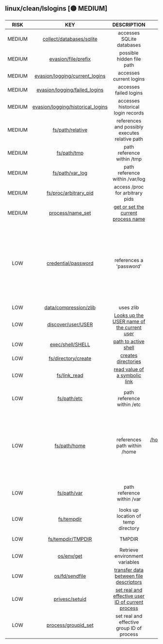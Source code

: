 ## linux/clean/lslogins [🟡 MEDIUM]

| RISK | KEY | DESCRIPTION | EVIDENCE |
|:--:|:--:|:--:|:--:|
| MEDIUM | [collect/databases/sqlite](https://github.com/chainguard-dev/malcontent/blob/main/rules/collect/databases/sqlite.yara#sqlite) | accesses SQLite databases | [sqlite](https://github.com/search?q=sqlite&type=code) |
| MEDIUM | [evasion/file/prefix](https://github.com/chainguard-dev/malcontent/blob/main/rules/evasion/file/prefix/prefix.yara#static_hidden_path) | possible hidden file path | [/home/linuxbrew/.linuxbrew](https://github.com/search?q=%2Fhome%2Flinuxbrew%2F.linuxbrew&type=code) |
| MEDIUM | [evasion/logging/current_logins](https://github.com/chainguard-dev/malcontent/blob/main/rules/evasion/logging/current_logins.yara#current_logins) | accesses current logins | [/var/log/wtmp](https://github.com/search?q=%2Fvar%2Flog%2Fwtmp&type=code) |
| MEDIUM | [evasion/logging/failed_logins](https://github.com/chainguard-dev/malcontent/blob/main/rules/evasion/logging/failed_logins.yara#failed_logins) | accesses failed logins | [/var/log/btmp](https://github.com/search?q=%2Fvar%2Flog%2Fbtmp&type=code) |
| MEDIUM | [evasion/logging/historical_logins](https://github.com/chainguard-dev/malcontent/blob/main/rules/evasion/logging/historical_logins.yara#historical_logins) | accesses historical login records | [/var/log/lastlog](https://github.com/search?q=%2Fvar%2Flog%2Flastlog&type=code) |
| MEDIUM | [fs/path/relative](https://github.com/chainguard-dev/malcontent/blob/main/rules/fs/path/relative.yara#relative_path_val) | references and possibly executes relative path | [./include](https://github.com/search?q=.%2Finclude&type=code) |
| MEDIUM | [fs/path/tmp](https://github.com/chainguard-dev/malcontent/blob/main/rules/fs/path/tmp.yara#tmp_path) | path reference within /tmp | [/tmp/](https://github.com/search?q=%2Ftmp%2F&type=code) |
| MEDIUM | [fs/path/var_log](https://github.com/chainguard-dev/malcontent/blob/main/rules/fs/path/var-log.yara#var_log_path) | path reference within /var/log | [/var/log/lastlog](https://github.com/search?q=%2Fvar%2Flog%2Flastlog&type=code)<br>[/var/log/btmp](https://github.com/search?q=%2Fvar%2Flog%2Fbtmp&type=code)<br>[/var/log/wtmp](https://github.com/search?q=%2Fvar%2Flog%2Fwtmp&type=code) |
| MEDIUM | [fs/proc/arbitrary_pid](https://github.com/chainguard-dev/malcontent/blob/main/rules/fs/proc/arbitrary-pid.yara#proc_arbitrary) | access /proc for arbitrary pids | [/proc/%d/](https://github.com/search?q=%2Fproc%2F%25d%2F&type=code)<br>[/proc/%zu](https://github.com/search?q=%2Fproc%2F%25zu&type=code) |
| MEDIUM | [process/name_set](https://github.com/chainguard-dev/malcontent/blob/main/rules/process/name-set.yara#__progname) | [get or set the current process name](https://stackoverflow.com/questions/273691/using-progname-instead-of-argv0) | [__progname](https://github.com/search?q=__progname&type=code) |
| LOW | [credential/password](https://github.com/chainguard-dev/malcontent/blob/main/rules/credential/password/password.yara#password) | references a 'password' | [is warned of password expiration](https://github.com/search?q=is+warned+of+password+expiration&type=code)<br>[info about passwords expiration](https://github.com/search?q=info+about+passwords+expiration&type=code)<br>[date of last password change](https://github.com/search?q=date+of+last+password+change&type=code)<br>[login by password disabled](https://github.com/search?q=login+by+password+disabled&type=code)<br>[Login by password disabled](https://github.com/search?q=Login+by+password+disabled&type=code)<br>[password expiration date](https://github.com/search?q=password+expiration+date&type=code)<br>[Password expiration warn](https://github.com/search?q=Password+expiration+warn&type=code)<br>[Password not required](https://github.com/search?q=Password+not+required&type=code)<br>[password not defined](https://github.com/search?q=password+not+defined&type=code)<br>[to login by password](https://github.com/search?q=to+login+by+password&type=code)<br>[Password is locked](https://github.com/search?q=Password+is+locked&type=code)<br>[password defined](https://github.com/search?q=password+defined&type=code)<br>[Password changed](https://github.com/search?q=Password+changed&type=code) |
| LOW | [data/compression/zlib](https://github.com/chainguard-dev/malcontent/blob/main/rules/data/compression/zlib.yara#zlib) | uses zlib | [zlib](https://github.com/search?q=zlib&type=code) |
| LOW | [discover/user/USER](https://github.com/chainguard-dev/malcontent/blob/main/rules/discover/user/USER.yara#USER) | [Looks up the USER name of the current user](https://man.openbsd.org/login.1#ENVIRONMENT) | [getenv](https://github.com/search?q=getenv&type=code)<br>[USER](https://github.com/search?q=USER&type=code) |
| LOW | [exec/shell/SHELL](https://github.com/chainguard-dev/malcontent/blob/main/rules/exec/shell/SHELL.yara#SHELL) | [path to active shell](https://man.openbsd.org/login.1#ENVIRONMENT) | [SHELL](https://github.com/search?q=SHELL&type=code) |
| LOW | [fs/directory/create](https://github.com/chainguard-dev/malcontent/blob/main/rules/fs/directory/directory-create.yara#mkdir) | [creates directories](https://man7.org/linux/man-pages/man2/mkdir.2.html) | [mkdir](https://github.com/search?q=mkdir&type=code) |
| LOW | [fs/link_read](https://github.com/chainguard-dev/malcontent/blob/main/rules/fs/link-read.yara#readlink) | [read value of a symbolic link](https://man7.org/linux/man-pages/man2/readlink.2.html) | [readlinkat](https://github.com/search?q=readlinkat&type=code) |
| LOW | [fs/path/etc](https://github.com/chainguard-dev/malcontent/blob/main/rules/fs/path/etc.yara#etc_path) | path reference within /etc | [/etc/login.defs](https://github.com/search?q=%2Fetc%2Flogin.defs&type=code)<br>[/etc/hushlogins](https://github.com/search?q=%2Fetc%2Fhushlogins&type=code)<br>[/etc/nologin](https://github.com/search?q=%2Fetc%2Fnologin&type=code)<br>[/etc/passwd](https://github.com/search?q=%2Fetc%2Fpasswd&type=code) |
| LOW | [fs/path/home](https://github.com/chainguard-dev/malcontent/blob/main/rules/fs/path/home.yara#home_path) | references path within /home | [/home/linuxbrew/.linuxbrew/Cellar/util-linux/2.40.2/share/locale](https://github.com/search?q=%2Fhome%2Flinuxbrew%2F.linuxbrew%2FCellar%2Futil-linux%2F2.40.2%2Fshare%2Flocale&type=code)<br>[/home/linuxbrew/.linuxbrew/Cellar/util-linux/2.40.2/lib](https://github.com/search?q=%2Fhome%2Flinuxbrew%2F.linuxbrew%2FCellar%2Futil-linux%2F2.40.2%2Flib&type=code)<br>[/home/linuxbrew/.linuxbrew/opt/gcc/lib/gcc/current](https://github.com/search?q=%2Fhome%2Flinuxbrew%2F.linuxbrew%2Fopt%2Fgcc%2Flib%2Fgcc%2Fcurrent&type=code)<br>[/home/linuxbrew/.linuxbrew/opt/libxcrypt/lib](https://github.com/search?q=%2Fhome%2Flinuxbrew%2F.linuxbrew%2Fopt%2Flibxcrypt%2Flib&type=code)<br>[/home/linuxbrew/.linuxbrew/opt/readline/lib](https://github.com/search?q=%2Fhome%2Flinuxbrew%2F.linuxbrew%2Fopt%2Freadline%2Flib&type=code)<br>[/home/linuxbrew/.linuxbrew/opt/ncurses/lib](https://github.com/search?q=%2Fhome%2Flinuxbrew%2F.linuxbrew%2Fopt%2Fncurses%2Flib&type=code)<br>[/home/linuxbrew/.linuxbrew/opt/sqlite/lib](https://github.com/search?q=%2Fhome%2Flinuxbrew%2F.linuxbrew%2Fopt%2Fsqlite%2Flib&type=code)<br>[/home/linuxbrew/.linuxbrew/opt/zlib/lib](https://github.com/search?q=%2Fhome%2Flinuxbrew%2F.linuxbrew%2Fopt%2Fzlib%2Flib&type=code)<br>[/home/linuxbrew/.linuxbrew/lib/ld.so](https://github.com/search?q=%2Fhome%2Flinuxbrew%2F.linuxbrew%2Flib%2Fld.so&type=code) |
| LOW | [fs/path/var](https://github.com/chainguard-dev/malcontent/blob/main/rules/fs/path/var.yara#var_path) | path reference within /var | [/var/run/nologin](https://github.com/search?q=%2Fvar%2Frun%2Fnologin&type=code)<br>[/var/log/lastlog](https://github.com/search?q=%2Fvar%2Flog%2Flastlog&type=code)<br>[/var/log/btmp](https://github.com/search?q=%2Fvar%2Flog%2Fbtmp&type=code)<br>[/var/log/wtmp](https://github.com/search?q=%2Fvar%2Flog%2Fwtmp&type=code) |
| LOW | [fs/tempdir](https://github.com/chainguard-dev/malcontent/blob/main/rules/fs/tempdir/tempdir.yara#tempdir) | looks up location of temp directory | [TMPDIR](https://github.com/search?q=TMPDIR&type=code) |
| LOW | [fs/tempdir/TMPDIR](https://github.com/chainguard-dev/malcontent/blob/main/rules/fs/tempdir/TMPDIR.yara#TMPDIR) | TMPDIR | [TMPDIR](https://github.com/search?q=TMPDIR&type=code)<br>[getenv](https://github.com/search?q=getenv&type=code) |
| LOW | [os/env/get](https://github.com/chainguard-dev/malcontent/blob/main/rules/os/env/get.yara#getenv) | Retrieve environment variables | [getenv](https://github.com/search?q=getenv&type=code) |
| LOW | [os/fd/sendfile](https://github.com/chainguard-dev/malcontent/blob/main/rules/os/fd/sendfile.yara#sendfile) | [transfer data between file descriptors](https://man7.org/linux/man-pages/man2/sendfile.2.html) | [sendfile](https://github.com/search?q=sendfile&type=code) |
| LOW | [privesc/setuid](https://github.com/chainguard-dev/malcontent/blob/main/rules/privesc/setuid.yara#setuid) | [set real and effective user ID of current process](https://man7.org/linux/man-pages/man2/setuid.2.html) | [setuid](https://github.com/search?q=setuid&type=code) |
| LOW | [process/groupid_set](https://github.com/chainguard-dev/malcontent/blob/main/rules/process/groupid-set.yara#setregid) | set real and effective group ID of process | [setregid](https://github.com/search?q=setregid&type=code) |

